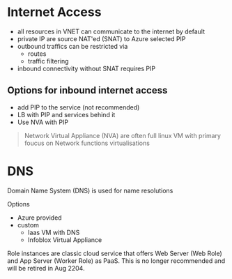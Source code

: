 # Internet Access

* all resources in VNET can communicate to the internet by default
* private IP are source NAT'ed (SNAT) to Azure selected PIP
* outbound traffics can be restricted via
    * routes
    * traffic filtering
* inbound connectivity without SNAT requires PIP

## Options for inbound internet access

* add PIP to the service (not recommended)
* LB with PIP and services behind it
* Use NVA with PIP

> Network Virtual Appliance (NVA) are often full linux VM with primary foucus on Network functions virtualisations

# DNS

Domain Name System (DNS) is used for name resolutions

Options
* Azure provided
* custom
    * Iaas VM with DNS
    * Infoblox Virtual Appliance

Role instances are classic cloud service that offers Web Server (Web Role) and App Server (Worker Role) as PaaS. This is no longer recommended and will be retired in Aug 2204.